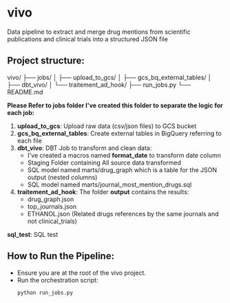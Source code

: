 # vivo
Data pipeline to extract and merge drug mentions from scientific publications and clinical trials into a structured JSON file

## Project structure:
vivo/
├── jobs/
│   ├── upload_to_gcs/
│   ├── gcs_bq_external_tables/
│   ├── dbt_vivo/
│   └── traitement_ad_hook/
├── run_jobs.py
└── README.md

**Please Refer to jobs folder I've created this folder to separate the logic for each job:**
1. **upload_to_gcs**: Upload raw data (csv/json files) to GCS bucket
2. **gcs_bq_external_tables**: Create external tables in BigQuery referring to each file
3. **dbt_vivo**: DBT Job to transform and clean data:
    - I've created a macros named **format_date** to transform date column
    - Staging Folder containing All source data transformed
    - SQL model named marts/drug_graph which is a table for the JSON output (nested columns)
    - SQL model named marts/journal_most_mention_drugs.sql
4. **traitement_ad_hook**: The folder **output** contains the results:
    - drug_graph.json
    - top_journals.json
    - ETHANOL.json (Related drugs references by the same journals and not clinical_trials)

**sql_test**: SQL test


## How to Run the Pipeline:
- Ensure you are at the root of the vivo project.
- Run the orchestration script:
  ```bash
  python run_jobs.py

